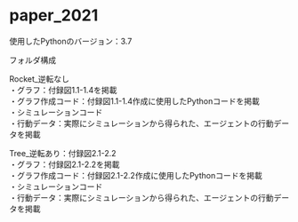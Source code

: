 # paper_2021
使用したPythonのバージョン：3.7

フォルダ構成

Rocket_逆転なし  
・グラフ：付録図1.1-1.4を掲載  
・グラフ作成コード：付録図1.1-1.4作成に使用したPythonコードを掲載  
・シミュレーションコード  
・行動データ：実際にシミュレーションから得られた、エージェントの行動データを掲載

Tree_逆転あり：付録図2.1-2.2  
  ・グラフ：付録図2.1-2.2を掲載  
  ・グラフ作成コード：付録図2.1-2.2作成に使用したPythonコードを掲載  
  ・シミュレーションコード  
  ・行動データ：実際にシミュレーションから得られた、エージェントの行動データを掲載  
